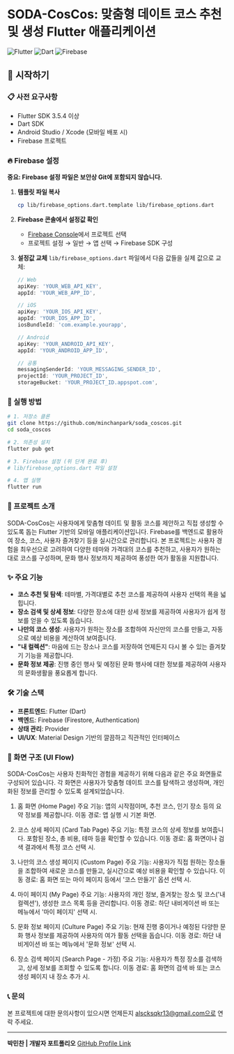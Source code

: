 # SODA-CosCos: 맞춤형 데이트 코스 추천 및 생성 Flutter 애플리케이션

![Flutter](https://img.shields.io/badge/Flutter-02569B?style=for-the-badge&logo=flutter&logoColor=white)
![Dart](https://img.shields.io/badge/Dart-0175C2?style=for-the-badge&logo=dart&logoColor=white)
![Firebase](https://img.shields.io/badge/Firebase-FFCA28?style=for-the-badge&logo=firebase&logoColor=black)

## 🚀 시작하기

### 📋 사전 요구사항
- Flutter SDK 3.5.4 이상
- Dart SDK
- Android Studio / Xcode (모바일 배포 시)
- Firebase 프로젝트

### 🔥 Firebase 설정

**중요: Firebase 설정 파일은 보안상 Git에 포함되지 않습니다.**

1. **템플릿 파일 복사**
   ```bash
   cp lib/firebase_options.dart.template lib/firebase_options.dart
   ```

2. **Firebase 콘솔에서 설정값 확인**
   - [Firebase Console](https://console.firebase.google.com/)에서 프로젝트 선택
   - 프로젝트 설정 → 일반 → 앱 선택 → Firebase SDK 구성

3. **설정값 교체**
   `lib/firebase_options.dart` 파일에서 다음 값들을 실제 값으로 교체:
   ```dart
   // Web
   apiKey: 'YOUR_WEB_API_KEY',
   appId: 'YOUR_WEB_APP_ID',
   
   // iOS  
   apiKey: 'YOUR_IOS_API_KEY',
   appId: 'YOUR_IOS_APP_ID',
   iosBundleId: 'com.example.yourapp',
   
   // Android
   apiKey: 'YOUR_ANDROID_API_KEY', 
   appId: 'YOUR_ANDROID_APP_ID',
   
   // 공통
   messagingSenderId: 'YOUR_MESSAGING_SENDER_ID',
   projectId: 'YOUR_PROJECT_ID',
   storageBucket: 'YOUR_PROJECT_ID.appspot.com',
   ```

### 📱 실행 방법

```bash
# 1. 저장소 클론
git clone https://github.com/minchanpark/soda_coscos.git
cd soda_coscos

# 2. 의존성 설치
flutter pub get

# 3. Firebase 설정 (위 단계 완료 후)
# lib/firebase_options.dart 파일 설정

# 4. 앱 실행
flutter run
```

### 🚀 프로젝트 소개

SODA-CosCos는 사용자에게 맞춤형 데이트 및 활동 코스를 제안하고 직접 생성할 수 있도록 돕는 Flutter 기반의 모바일 애플리케이션입니다. Firebase를 백엔드로 활용하여 장소, 코스, 사용자 즐겨찾기 등을 실시간으로 관리합니다. 본 프로젝트는 사용자 경험을 최우선으로 고려하여 다양한 테마와 가격대의 코스를 추천하고, 사용자가 원하는 대로 코스를 구성하며, 문화 행사 정보까지 제공하여 풍성한 여가 활동을 지원합니다.

### ✨ 주요 기능

* **코스 추천 및 탐색**: 테마별, 가격대별로 추천 코스를 제공하여 사용자 선택의 폭을 넓힙니다.
* **장소 검색 및 상세 정보**: 다양한 장소에 대한 상세 정보를 제공하여 사용자가 쉽게 정보를 얻을 수 있도록 돕습니다.
* **나만의 코스 생성**: 사용자가 원하는 장소를 조합하여 자신만의 코스를 만들고, 자동으로 예상 비용을 계산하여 보여줍니다.
* **"내 컬렉션"**: 마음에 드는 장소나 코스를 저장하여 언제든지 다시 볼 수 있는 즐겨찾기 기능을 제공합니다.
* **문화 정보 제공**: 진행 중인 행사 및 예정된 문화 행사에 대한 정보를 제공하여 사용자의 문화생활을 풍요롭게 합니다.

### 🛠️ 기술 스택

* **프론트엔드**: Flutter (Dart)
* **백엔드**: Firebase (Firestore, Authentication)
* **상태 관리**: Provider
* **UI/UX**: Material Design 기반의 깔끔하고 직관적인 인터페이스

### 📱 화면 구조 (UI Flow)
SODA-CosCos는 사용자 친화적인 경험을 제공하기 위해 다음과 같은 주요 화면들로 구성되어 있습니다. 각 화면은 사용자가 맞춤형 데이트 코스를 탐색하고 생성하며, 개인화된 정보를 관리할 수 있도록 설계되었습니다.

1. 홈 화면 (Home Page)
주요 기능: 앱의 시작점이며, 추천 코스, 인기 장소 등의 요약 정보를 제공합니다.
이동 경로: 앱 실행 시 기본 화면.

2. 코스 상세 페이지 (Card Tab Page)
주요 기능: 특정 코스의 상세 정보를 보여줍니다. 포함된 장소, 총 비용, 테마 등을 확인할 수 있습니다.
이동 경로: 홈 화면이나 검색 결과에서 특정 코스 선택 시.

3. 나만의 코스 생성 페이지 (Custom Page)
주요 기능: 사용자가 직접 원하는 장소들을 조합하여 새로운 코스를 만들고, 실시간으로 예상 비용을 확인할 수 있습니다.
이동 경로: 홈 화면 또는 마이 페이지 등에서 '코스 만들기' 옵션 선택 시.

4. 마이 페이지 (My Page)
주요 기능: 사용자의 개인 정보, 즐겨찾는 장소 및 코스('내 컬렉션'), 생성한 코스 목록 등을 관리합니다.
이동 경로: 하단 내비게이션 바 또는 메뉴에서 '마이 페이지' 선택 시.

5. 문화 정보 페이지 (Culture Page)
주요 기능: 현재 진행 중이거나 예정된 다양한 문화 행사 정보를 제공하여 사용자의 여가 활동 선택을 돕습니다.
이동 경로: 하단 내비게이션 바 또는 메뉴에서 '문화 정보' 선택 시.

6. 장소 검색 페이지 (Search Page - 가정)
주요 기능: 사용자가 특정 장소를 검색하고, 상세 정보를 조회할 수 있도록 합니다.
이동 경로: 홈 화면의 검색 바 또는 코스 생성 페이지 내 장소 추가 시.

### 📞 문의

본 프로젝트에 대한 문의사항이 있으시면 언제든지 alscksqkr13@gmail.com으로 연락 주세요.

---
**박민찬 | 개발자 포트폴리오**
[GitHub Profile Link](https://github.com/minchanpark)
